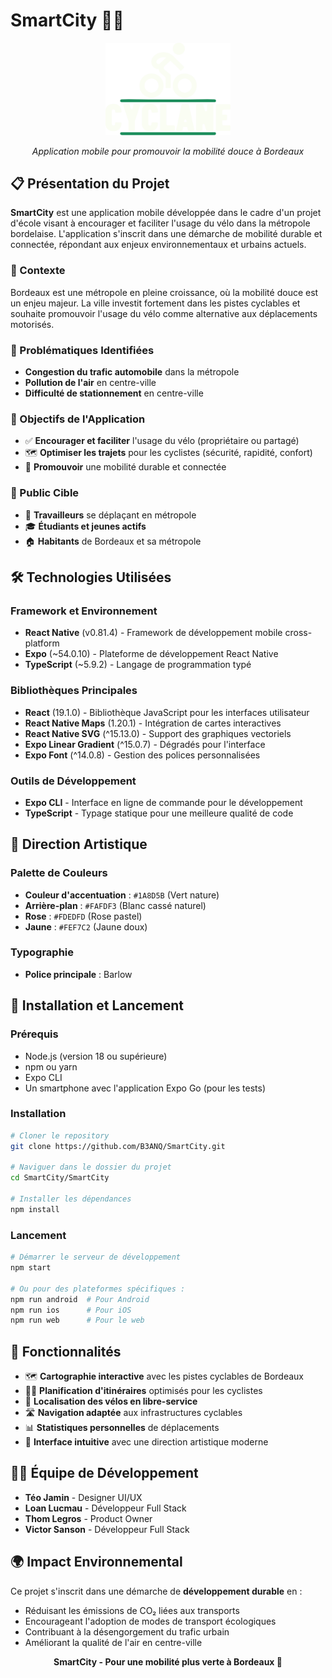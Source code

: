 # SmartCity 🚴‍♂️

<div align="center">
  <img src="SmartCity/assets/Logo_Light.svg" alt="SmartCity Logo" width="200"/>
  
  *Application mobile pour promouvoir la mobilité douce à Bordeaux*
</div>

## 📋 Présentation du Projet

**SmartCity** est une application mobile développée dans le cadre d'un projet d'école visant à encourager et faciliter l'usage du vélo dans la métropole bordelaise. L'application s'inscrit dans une démarche de mobilité durable et connectée, répondant aux enjeux environnementaux et urbains actuels.

### 🎯 Contexte

Bordeaux est une métropole en pleine croissance, où la mobilité douce est un enjeu majeur. La ville investit fortement dans les pistes cyclables et souhaite promouvoir l'usage du vélo comme alternative aux déplacements motorisés.

### 🚨 Problématiques Identifiées

- **Congestion du trafic automobile** dans la métropole
- **Pollution de l'air** en centre-ville
- **Difficulté de stationnement** en centre-ville

### 🎯 Objectifs de l'Application

- ✅ **Encourager et faciliter** l'usage du vélo (propriétaire ou partagé)
- 🗺️ **Optimiser les trajets** pour les cyclistes (sécurité, rapidité, confort)
- 🌱 **Promouvoir** une mobilité durable et connectée

### 👥 Public Cible

- 💼 **Travailleurs** se déplaçant en métropole
- 🎓 **Étudiants et jeunes actifs**
- 🏠 **Habitants** de Bordeaux et sa métropole

## 🛠️ Technologies Utilisées

### Framework et Environnement
- **React Native** (v0.81.4) - Framework de développement mobile cross-platform
- **Expo** (~54.0.10) - Plateforme de développement React Native
- **TypeScript** (~5.9.2) - Langage de programmation typé

### Bibliothèques Principales
- **React** (19.1.0) - Bibliothèque JavaScript pour les interfaces utilisateur
- **React Native Maps** (1.20.1) - Intégration de cartes interactives
- **React Native SVG** (^15.13.0) - Support des graphiques vectoriels
- **Expo Linear Gradient** (^15.0.7) - Dégradés pour l'interface
- **Expo Font** (^14.0.8) - Gestion des polices personnalisées

### Outils de Développement
- **Expo CLI** - Interface en ligne de commande pour le développement
- **TypeScript** - Typage statique pour une meilleure qualité de code

## 🎨 Direction Artistique

### Palette de Couleurs
- **Couleur d'accentuation** : `#1A8D5B` (Vert nature)
- **Arrière-plan** : `#FAFDF3` (Blanc cassé naturel)
- **Rose** : `#FDEDFD` (Rose pastel)
- **Jaune** : `#FEF7C2` (Jaune doux)

### Typographie
- **Police principale** : Barlow

## 🚀 Installation et Lancement

### Prérequis
- Node.js (version 18 ou supérieure)
- npm ou yarn
- Expo CLI
- Un smartphone avec l'application Expo Go (pour les tests)

### Installation
```bash
# Cloner le repository
git clone https://github.com/B3ANQ/SmartCity.git

# Naviguer dans le dossier du projet
cd SmartCity/SmartCity

# Installer les dépendances
npm install
```

### Lancement
```bash
# Démarrer le serveur de développement
npm start

# Ou pour des plateformes spécifiques :
npm run android  # Pour Android
npm run ios      # Pour iOS
npm run web      # Pour le web
```

## 📱 Fonctionnalités

- 🗺️ **Cartographie interactive** avec les pistes cyclables de Bordeaux
- 🚴‍♂️ **Planification d'itinéraires** optimisés pour les cyclistes
- 📍 **Localisation des vélos en libre-service**
- 🛣️ **Navigation adaptée** aux infrastructures cyclables
- 📊 **Statistiques personnelles** de déplacements
- 🌟 **Interface intuitive** avec une direction artistique moderne

## 👨‍💻 Équipe de Développement

- **Téo Jamin** - Designer UI/UX
- **Loan Lucmau** - Développeur Full Stack
- **Thom Legros** - Product Owner
- **Victor Sanson** - Développeur Full Stack

## 🌍 Impact Environnemental

Ce projet s'inscrit dans une démarche de **développement durable** en :
- Réduisant les émissions de CO₂ liées aux transports
- Encourageant l'adoption de modes de transport écologiques
- Contribuant à la désengorgement du trafic urbain
- Améliorant la qualité de l'air en centre-ville

<div align="center">
  <strong>SmartCity - Pour une mobilité plus verte à Bordeaux 🌱</strong>
</div>